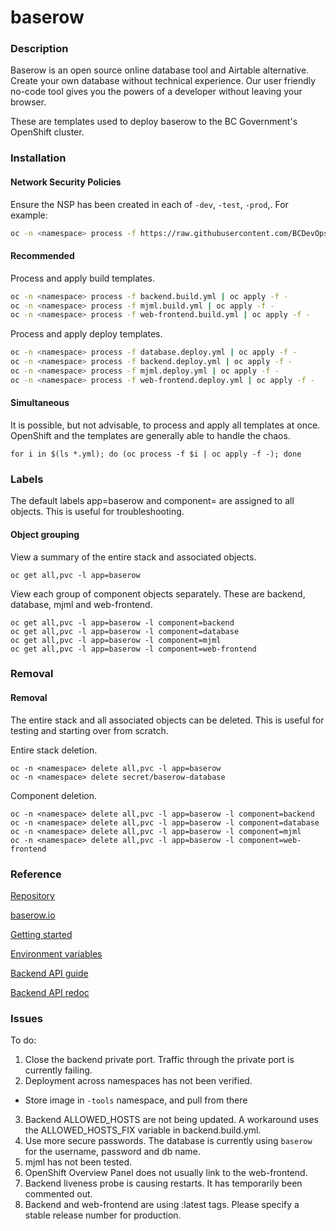 # baserow

### Description

Baserow is an open source online database tool and Airtable alternative. Create your own database without technical experience. Our user friendly no-code tool gives you the powers of a developer without leaving your browser.

These are templates used to deploy baserow to the BC Government's OpenShift cluster.

### Installation

#### Network Security Policies

Ensure the NSP has been created in each of `-dev`, `-test`, `-prod`,. For example:

```bash
oc -n <namespace> process -f https://raw.githubusercontent.com/BCDevOps/platform-services/master/security/aporeto/docs/sample/quickstart-nsp.yaml NAMESPACE=245e18-dev | oc -n <namespace> create -f -
```

#### Recommended

Process and apply build templates.

```bash
oc -n <namespace> process -f backend.build.yml | oc apply -f -
oc -n <namespace> process -f mjml.build.yml | oc apply -f -
oc -n <namespace> process -f web-frontend.build.yml | oc apply -f -
```

Process and apply deploy templates.

```bash
oc -n <namespace> process -f database.deploy.yml | oc apply -f -
oc -n <namespace> process -f backend.deploy.yml | oc apply -f -
oc -n <namespace> process -f mjml.deploy.yml | oc apply -f -
oc -n <namespace> process -f web-frontend.deploy.yml | oc apply -f -
```

#### Simultaneous

It is possible, but not advisable, to process and apply all templates at once. OpenShift and the templates are generally able to handle the chaos.

```
for i in $(ls *.yml); do (oc process -f $i | oc apply -f -); done
```

### Labels

The default labels app=baserow and component=<component> are assigned to all objects. This is useful for troubleshooting.

#### Object grouping

View a summary of the entire stack and associated objects.

```
oc get all,pvc -l app=baserow
```

View each group of component objects separately. These are backend, database, mjml and web-frontend.

```
oc get all,pvc -l app=baserow -l component=backend
oc get all,pvc -l app=baserow -l component=database
oc get all,pvc -l app=baserow -l component=mjml
oc get all,pvc -l app=baserow -l component=web-frontend
```

### Removal

#### Removal

The entire stack and all associated objects can be deleted. This is useful for testing and starting over from scratch.

Entire stack deletion.

```
oc -n <namespace> delete all,pvc -l app=baserow
oc -n <namespace> delete secret/baserow-database
```

Component deletion.

```
oc -n <namespace> delete all,pvc -l app=baserow -l component=backend
oc -n <namespace> delete all,pvc -l app=baserow -l component=database
oc -n <namespace> delete all,pvc -l app=baserow -l component=mjml
oc -n <namespace> delete all,pvc -l app=baserow -l component=web-frontend
```

### Reference

[Repository](https://gitlab.com/bramw/baserow)

[baserow.io](https://baserow.io/)

[Getting started](https://baserow.io/docs/index)

[Environment variables](https://baserow.io/docs/getting-started%2Fintroduction)

[Backend API guide](https://baserow.io/docs/getting-started%2Fapi)

[Backend API redoc](https://api.baserow.io/api/redoc/)

### Issues

To do:

1. Close the backend private port. Traffic through the private port is currently failing.
2. Deployment across namespaces has not been verified.

- Store image in `-tools` namespace, and pull from there

3. Backend ALLOWED_HOSTS are not being updated. A workaround uses the ALLOWED_HOSTS_FIX variable in backend.build.yml.
4. Use more secure passwords. The database is currently using `baserow` for the username, password and db name.
5. mjml has not been tested.
6. OpenShift Overview Panel does not usually link to the web-frontend.
7. Backend liveness probe is causing restarts. It has temporarily been commented out.
8. Backend and web-frontend are using :latest tags. Please specify a stable release number for production.
